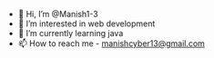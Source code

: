- 👋 Hi, I’m @Manish1-3
- 👀 I’m interested in web development
- 🌱 I’m currently learning java
- 📫 How to reach me - manishcyber13@gmail.com

<!---
Manish1-3/Manish1-3 is a ✨ special ✨ repository because its `README.md` (this file) appears on your GitHub profile.
You can click the Preview link to take a look at your changes.
--->
